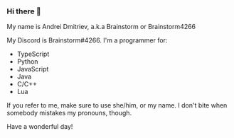 ### Hi there 👋
My name is Andrei Dmitriev, a.k.a Brainstorm or Brainstorm4266

My Discord is Brainstorm#4266.
I'm a programmer for:
- TypeScript
- Python
- JavaScript
- Java
- C/C++
- Lua

If you refer to me, make sure to use she/him, or my name. I don't bite when somebody mistakes my pronouns, though.

Have a wonderful day!
